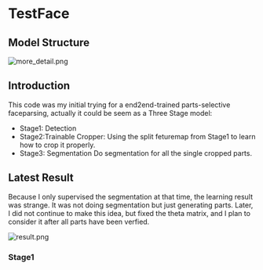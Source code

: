 # TestFace

## Model Structure

![more_detail.png](https://i.loli.net/2019/12/16/szEXB7QebOyScP3.png)

## Introduction 

This code was my initial trying for a end2end-trained parts-selective faceparsing, actually it could be seem as a Three Stage model:

- Stage1: Detection 
- Stage2:Trainable Cropper: 
Using the split feturemap from Stage1 to learn how to crop it properly.
- Stage3: Segmentation
Do segmentation for all the single cropped parts.

## Latest Result
Because I only supervised the segmentation at that time, the learning result was strange. It was not doing segmentation but just generating parts. Later, I did not continue to make this idea, but fixed the theta matrix, and I plan to consider it after all parts have been verfied.

![result.png](https://i.loli.net/2019/12/16/5xqsoRhbZa2r3dF.png)


### Stage1

